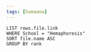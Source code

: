 ```yaml
---
tags: [humaana]
---
```

```dataview
LIST rows.file.link
WHERE School = "Hemaphoresis"
SORT file.name ASC
GROUP BY rank
```